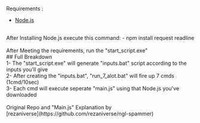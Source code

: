 Requirements :
- [Node.js](https://nodejs.org/en)
<br>
After Installing Node.js execute this command:
- npm install request readline
<br>
<br>
After Meeting the requirements, run the "start_script.exe"

<br>
## Full Breakdown <br>
1- The "start_script.exe" will generate "inputs.bat" script according to the inputs you'll give <br>
2- After creating the "inputs.bat", "run_7_alot.bat" will fire up 7 cmds (1cmd/10sec) <br>
3- Each cmd will execute seperate "main.js" using that Node.js you've downloaded
<br>
<br>
Original Repo and "Main.js" Explanation by <br>
[rezaniverse](https://github.com/rezaniverse/ngl-spammer)
